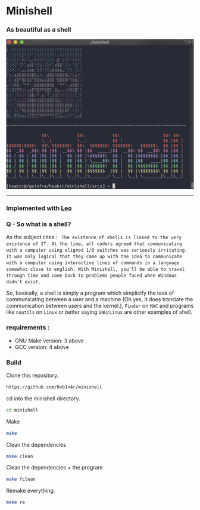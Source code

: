 # Minishell



### As beautiful as a shell

![linux penguin gif](imgs/uwu.png)

-----------------------------------

### Implemented with [Leo](https://github.com/lgyger)

### Q - So what is a shell?
As the subject cites : ` The existence of shells is linked to the very existence of IT. At the time, all coders agreed
that communicating with a computer using aligned 1/0 switches was seriously
irritating. It was only logical that they came up with the idea to communicate with
a computer using interactive lines of commands in a language somewhat close
to english.
With Minishell, you’ll be able to travel through time and come back to problems
people faced when Windows didn’t exist.` 

So, basically, a shell is simply a program which simplicify the task of communicating between a user and a machine (Oh yes, it does translate the communication between users and the kernel.), `Finder` on `MAC` and programs like `nautils` on `Linux` or better saying `GNU/Linux` are other examples of shell.



### requirements :
- GNU Make version: 3 above
- GCC version: 4 above

### Build

Clone this repository.
```sh
https://github.com/0xb1n4r/minishell
```

cd into the minishell directory.

```sh
cd minishell
```

Make

```sh
make
```

Clean the dependencies
```sh
make clean
```

Clean the dependencies + the program
```sh
make fclean
```

Remake everything.
```sh
make re
```
